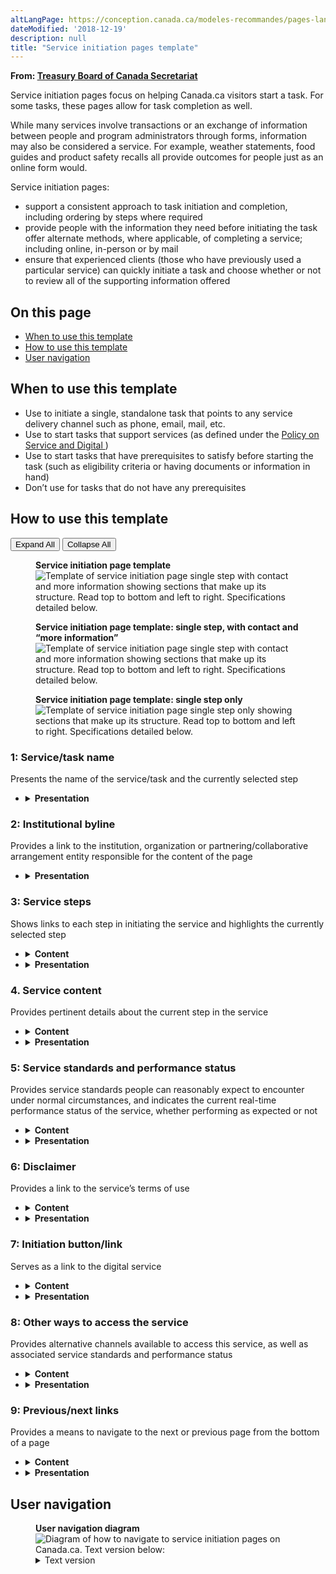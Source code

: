 ```yaml
---
altLangPage: https://conception.canada.ca/modeles-recommandes/pages-lancement-service.html
dateModified: '2018-12-19'
description: null
title: "Service initiation pages template"
---
```



<div>
 <p class="gc-byline">
  <strong>
   From:
   <a href="https://www.canada.ca/en/treasury-board-secretariat.html">
    Treasury
						Board of Canada Secretariat
   </a>
  </strong>
 </p>
 <section>
  <p>
   Service initiation pages focus on helping Canada.ca visitors start a task. For some tasks, these pages allow
					for task completion as well.
  </p>
  <p>
   While many services involve transactions or an exchange of information between people and program
					administrators through forms, information may also be considered a service. For example, weather statements,
					food guides and product safety recalls all provide outcomes for people just as an online form would.
  </p>
  <p>
   Service initiation pages:
  </p>
  <ul>
   <li>
    support a consistent approach to task initiation and completion, including ordering by steps where
						required
   </li>
   <li>
    provide people with the information they need before initiating the task offer alternate methods, where
						applicable, of completing a service; including online, in-person or by mail
   </li>
   <li>
    ensure that experienced clients (those who have previously used a particular service) can quickly initiate
						a task and choose whether or not to review all of the supporting information offered
   </li>
  </ul>
  <section>
   <h2>
    On this page
   </h2>
   <ul>
    <li>
     <a href="#use">
      When to use this template
     </a>
    </li>
    <li>
     <a href="#specifications">
      How to use this template
     </a>
    </li>
    <li>
     <a href="#navigation">
      User navigation
     </a>
    </li>
   </ul>
  </section>
  <section>
   <h2 id="use">
    When to use this template
   </h2>
   <ul>
    <li>
     Use to initiate a single, standalone task that points to any service delivery channel such as phone,
							email, mail, etc.
    </li>
    <li>
     Use to start tasks that support services (as defined under the
     <a href="https://www.tbs-sct.gc.ca/pol/doc-eng.aspx?id=32603">
      Policy on Service and Digital
     </a>
     )
    </li>
    <li>
     Use to start tasks that have prerequisites to satisfy before starting the task (such as eligibility
							criteria or having documents or information in hand)
    </li>
    <li>
     Don’t use for tasks that do not have any prerequisites
    </li>
   </ul>
  </section>
  <section>
   <h2 id="specifications">
    How to use this template
   </h2>
   <div class="btn-group mrgn-bttm-sm">
    <button class="btn btn-default wb-toggle" data-toggle='{"selector": "details", "parent": "#template-elements", "type": "on"}' type="button">
     Expand
							All
    </button>
    <button class="btn btn-default wb-toggle" data-toggle='{"selector": "details", "parent": "#template-elements", "type": "off"}' type="button">
     Collapse
							All
    </button>
   </div>
   <div class="row">
    <div class="col-lg-6 pull-right">
     <figure class="mrgn-bttm-lg">
      <figcaption class="text-center">
       <b>
        Service initiation page template
       </b>
      </figcaption>
      <img alt="Template of service initiation page single step with contact and more information showing sections that make up its structure. Read top to bottom and left to right. Specifications detailed below." class="full-width" src="../images/service-initiation-eng.jpg"/>
     </figure>
     <figure class="mrgn-bttm-lg">
      <figcaption class="text-center">
       <b>
        Service initiation page template: single step, with contact and “more
										information”
       </b>
      </figcaption>
      <img alt="Template of service initiation page single step with contact and more information showing sections that make up its structure. Read top to bottom and left to right. Specifications detailed below." class="full-width" src="../images/service-initiation-simpler-eng.jpg"/>
     </figure>
     <figure class="mrgn-bttm-lg">
      <figcaption class="text-center">
       <b>
        Service initiation page template: single step only
       </b>
      </figcaption>
      <img alt="Template of service initiation page single step only showing sections that make up its structure. Read top to bottom and left to right. Specifications detailed below." class="full-width" src="../images/service-initiation-simplest-eng.jpg"/>
     </figure>
    </div>
    <div class="col-lg-6 pull-left">
     <section id="template-elements">
      <section>
       <h3>
        1: Service/task name
       </h3>
       <p>
        Presents the name of the service/task and the currently selected step
       </p>
       <ul class="list-unstyled">
        <li id="element2">
         <details class="mrgn-bttm-sm">
          <summary class="wb-toggle" data-toggle='{"print":"on"}'>
           <strong>
            Presentation
           </strong>
          </summary>
          <ul>
           <li>
            the service/task name must be a unique H1
           </li>
           <li>
            must be the first component on the page
           </li>
           <li>
            for all steps, the service/task name should use the following convention:
            <ul>
             <li>
              [Service/task name]: Step #. [Step name]
             </li>
             <li>
              for example, Apply for Employment Insurance: Step 2. Eligibility
             </li>
            </ul>
           </li>
          </ul>
         </details>
        </li>
       </ul>
      </section>
      <section>
       <h3>
        2: Institutional byline
       </h3>
       <p>
        Provides a link to the institution, organization or partnering/collaborative arrangement entity
										responsible for the content of the page
       </p>
       <ul class="list-unstyled">
        <li id="element4">
         <details class="mrgn-bttm-sm">
          <summary class="wb-toggle" data-toggle='{"print":"on"}'>
           <strong>
            Presentation
           </strong>
          </summary>
          <ul>
           <li>
            use the
            <a href="../common-design-patterns/institutional-byline.html">
             Institutional
															byline
            </a>
            pattern
           </li>
          </ul>
         </details>
        </li>
       </ul>
      </section>
      <section>
       <h3>
        3: Service steps
       </h3>
       <p>
        Shows links to each step in initiating the service and highlights the currently selected step
       </p>
       <ul class="list-unstyled">
        <li id="element5">
         <details class="mrgn-bttm-sm">
          <summary class="wb-toggle" data-toggle='{"print":"on"}'>
           <strong>
            Content
           </strong>
          </summary>
          <ul>
           <li>
            use to start tasks that involve complex processes (for example, applying for a grant or
														funding, registering a business, etc.) or that include detailed prerequisites prior to
														starting the task (for example, eligibility criteria that must be met, or documents or
														information that must be in hand)
           </li>
           <li>
            label the sequence of steps similar to the tone and wording used in the following example:
            <ol>
             <li>
              What this service offers
             </li>
             <li>
              Who is eligible
             </li>
             <li>
              What you need before you start
             </li>
             <li>
              How to apply
             </li>
             <li>
              After you apply
             </li>
            </ol>
            <ul>
             <li>
              Contact us for help
             </li>
             <li>
              More information (background info, related tasks, etc.)
             </li>
            </ul>
           </li>
           <li>
            when additional unordered pages are included (for example, “more information”):
            <ul>
             <li>
              they should not include any information necessary for completing steps in the primary
																task sequence
             </li>
             <li>
              they should always appear after the numbered steps
             </li>
             <li>
              they should not be numbered
             </li>
            </ul>
           </li>
           <li>
            or, for simpler, single-step tasks with additional unordered (not numbered) pages, drop
														the numbers and label pages more like this:
            <ul>
             <li>
              How to apply
             </li>
             <li>
              Contact us for help
             </li>
             <li>
              More information (background info, related tasks, etc.)
             </li>
            </ul>
           </li>
          </ul>
         </details>
        </li>
        <li id="element6">
         <details class="mrgn-bttm-sm">
          <summary class="wb-toggle" data-toggle='{"print":"on"}'>
           <strong>
            Presentation
           </strong>
          </summary>
          <ul>
           <li>
            appears below the institutional byline
           </li>
           <li>
            the
            <a href="../common-design-patterns/ordered-multipage.html">
             Ordered multi-page
															navigation pattern
            </a>
            is used to present service steps
           </li>
          </ul>
         </details>
        </li>
       </ul>
      </section>
      <section>
       <h3>
        4. Service content
       </h3>
       <p>
        Provides pertinent details about the current step in the service
       </p>
       <ul class="list-unstyled">
        <li id="element7">
         <details class="mrgn-bttm-sm">
          <summary class="wb-toggle" data-toggle='{"print":"on"}'>
           <strong>
            Content
           </strong>
          </summary>
          <ul>
           <li>
            content for each step must be complete and avoid the use of hyperlinks out of the current
														sequence to avoid disrupting the task flow.
            <ul>
             <li>
              if you must include links to additional information, use a dismissible overlay or a
																collapsible details/summary element to keep people inside the service initiation page
																set
             </li>
            </ul>
           </li>
           <li>
            on pages describing eligibility criteria, consider using the
            <a href="../common-design-patterns/interactive-questions.html">
             Interactive questions
															pattern
            </a>
            to make the requirements more easily understood
           </li>
           <li>
            keep text short and concise
           </li>
           <li>
            written for a grade 6-8 reading level
           </li>
          </ul>
         </details>
        </li>
        <li id="element8">
         <details class="mrgn-bttm-sm">
          <summary class="wb-toggle" data-toggle='{"print":"on"}'>
           <strong>
            Presentation
           </strong>
          </summary>
          <ul>
           <li>
            appears below the service steps
           </li>
           <li>
            do not hyphenate words at the end of lines; retain ragged right edge for paragraphs and
														other text blocks
           </li>
           <li>
            use Common design patterns for destination content
           </li>
          </ul>
         </details>
        </li>
       </ul>
      </section>
      <section>
       <h3>
        5: Service standards and performance status
       </h3>
       <p>
        Provides service standards people can reasonably expect to encounter under normal circumstances,
										and indicates the current real-time performance status of the service, whether performing as
										expected or not
       </p>
       <ul class="list-unstyled">
        <li id="element9">
         <details class="mrgn-bttm-sm">
          <summary class="wb-toggle" data-toggle='{"print":"on"}'>
           <strong>
            Content
           </strong>
          </summary>
          <ul>
                <li>
                    introduce service standards with a plain language heading that focuses on what people can reasonably expect under normal circumstances. Speak directly to a person. Examples:
                    <ul>
                        <li>
                        “How long it will take to process your application”
                        </li>
                        <li>
                        Application processing time”
                        </li>
                    </ul>
                </li>
           <li>
            include the current standard, the current performance status, how often the report is updated, and when current performance status was last updated. Example:
                <ul>
                    <li>
                    <p>
                    "Our standard is to process applications in 30 business days. Applications are
                                                                        currently being processed in 17 business days.
                    </p>
                    <p>
                    Current processing time is updated daily - last update January 31, 2020."
                    </p>
                    </li>
                </ul>
            </li>
        <li>
         you can use colour to add additional information about the status. Green (#278400) can be used
											to indicate that the current performance status is within the standard, and red (#D3080C) to
											indicate that it is not meeting the standard. (You must also indicate the current performance
											standard in text.)
        </li>
        <li>
         written for a grade 6-8 reading level
        </li>
        <li>
         keep text short and concise
        </li>
        <li>
         this component is intended to meet the
         <a href="https://www.tbs-sct.gc.ca/pol/doc-eng.aspx?id=32603">
          Policy on Service and Digital
         </a>
         requirement to provide service standards on Canada.ca
        </li>
        <li>
         the
         <a href="https://www.tbs-sct.gc.ca/pol/doc-eng.aspx?id=28422">
          Guideline on Service
												Management
         </a>
         contains definitions, characteristics and examples of service standards
        </li>
       </ul>
       </details>
            <li id="element10">
                <details class="mrgn-bttm-sm">
                <summary class="wb-toggle" data-toggle='{"print":"on"}'>
                <strong>
                Presentation
                </strong>
                </summary>
                <ul>
                    <li>
                    appears on pages where people will initiate the service (for example, How to apply) and
                                                                post-application pages (for example, After you apply)
                    </li>
                    <li>
                    appears for each available channel service/task (for example, in “Other ways to apply”)
                    </li>
                </ul>
                </details>
            </li>
       </ul>
      </section>
      <section>
       <h3>
        6: Disclaimer
       </h3>
       <p>
        Provides a link to the service’s terms of use
       </p>
       <ul class="list-unstyled">
        <li id="element11">
         <details class="mrgn-bttm-sm">
          <summary class="wb-toggle" data-toggle='{"print":"on"}'>
           <strong>
            Content
           </strong>
          </summary>
          <ul>
           <li>
            use this component if there are applicable terms of use (for example, legal disclaimer,
														privacy policy)
           </li>
           <li>
            written for a grade 6-8 reading level
           </li>
          </ul>
         </details>
        </li>
        <li id="element12">
         <details class="mrgn-bttm-sm">
          <summary class="wb-toggle" data-toggle='{"print":"on"}'>
           <strong>
            Presentation
           </strong>
          </summary>
          <ul>
           <li>
            appears directly above the initiation button/link
           </li>
           <li>
            use the
            <a href="../common-design-patterns/disclaimer-overlay.html">
             Disclaimer overlay
															pattern
            </a>
            pattern
           </li>
          </ul>
         </details>
        </li>
       </ul>
      </section>
      <section>
       <h3>
        7: Initiation button/link
       </h3>
       <p>
        Serves as a link to the digital service
       </p>
       <ul class="list-unstyled">
        <li id="element13">
         <details class="mrgn-bttm-sm">
          <summary class="wb-toggle" data-toggle='{"print":"on"}'>
           <strong>
            Content
           </strong>
          </summary>
          <ul>
           <li>
            provides a link to initiate digital service or a download
           </li>
           <li>
            use only once in the sequence of steps for the current task/service
           </li>
          </ul>
         </details>
        </li>
        <li id="element14">
         <details class="mrgn-bttm-sm">
          <summary class="wb-toggle" data-toggle='{"print":"on"}'>
           <strong>
            Presentation
           </strong>
          </summary>
          <ul>
           <li>
            use the
            <a href="../common-design-patterns/buttons.html">
             Buttons
            </a>
            pattern or the
            <a href="../common-design-patterns/download-links.html">
             Download links
            </a>
            pattern
           </li>
          </ul>
         </details>
        </li>
       </ul>
      </section>
      <section>
       <h3>
        8: Other ways to access the service
       </h3>
       <p>
        Provides alternative channels available to access this service, as well as associated service
										standards and performance status
       </p>
       <ul class="list-unstyled">
        <li id="element15">
         <details class="mrgn-bttm-sm">
          <summary class="wb-toggle" data-toggle='{"print":"on"}'>
           <strong>
            Content
           </strong>
          </summary>
          <ul>
           <li>
            provides contact details, service standards and service status messages for all
														alternative channels (for example, in-person, telephone and mail options) available to
														access this service
           </li>
           <li>
            for each alterative channel, include contact information preceded by the applicable
														service standard and service status messages
           </li>
           <li>
            limit service standards associated with each alternative channel to 1 or 2 sentences
           </li>
           <li>
            written for a grade 6-8 reading level
           </li>
          </ul>
         </details>
        </li>
        <li id="element16">
         <details class="mrgn-bttm-sm">
          <summary class="wb-toggle" data-toggle='{"print":"on"}'>
           <strong>
            Presentation
           </strong>
          </summary>
          <ul>
           <li>
            appears below the initiation link
           </li>
           <li>
            heading is labelled “Other ways to [apply]”
           </li>
           <li>
            subheadings include options like “By phone”, “In person”, and “By mail”
           </li>
           <li>
            may appear inside a collapsible details/summary element when alternate channels represent
														a small proportion of demand for this service
           </li>
          </ul>
         </details>
        </li>
       </ul>
      </section>
      <section>
       <h3>
        9: Previous/next links
       </h3>
       <p>
        Provides a means to navigate to the next or previous page from the bottom of a page
       </p>
       <ul class="list-unstyled">
        <li id="element17">
         <details class="mrgn-bttm-sm">
          <summary class="wb-toggle" data-toggle='{"print":"on"}'>
           <strong>
            Content
           </strong>
          </summary>
          <ul>
           <li>
            use this component if the service steps pattern is also being used
           </li>
          </ul>
         </details>
        </li>
        <li>
         <details class="mrgn-bttm-sm">
          <summary class="wb-toggle" data-toggle='{"print":"on"}'>
           <strong>
            Presentation
           </strong>
          </summary>
          <ul>
           <li>
            go to
            <a href="../common-design-patterns/ordered-multipage.html">
             Ordered multi-page
															navigation pattern
            </a>
            for how to present previous/next links
           </li>
          </ul>
         </details>
        </li>
       </ul>
      </section>
     </section>
    </div>
   </div>
  </section>
  <section>
   <h2 id="navigation">
    User navigation
   </h2>
   <figure class="mrgn-bttm-lg">
    <figcaption class="text-center">
     <b>
      User navigation diagram
     </b>
    </figcaption>
    <img alt="Diagram of how to navigate to service initiation pages on Canada.ca. Text version below:" class="img-responsive center-block" src="https://www.canada.ca/content//dam/tbs-sct/images/government-communications/canada-content-style-guide/service-initiation-pages-ia-eng.png"/>
    <details>
     <summary class="wb-toggle" data-toggle='{"print":"on"}'>
      Text version
     </summary>
     <p>
      Service initiation pages can be accessed from Canada.ca topic pages and institutional profiles pages.
     </p>
    </details>
   </figure>
  </section>
 </section>
</div>


